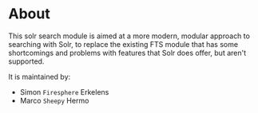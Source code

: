 # About

This solr search module is aimed at a more modern, modular approach to searching with Solr, to replace the existing FTS module that has some shortcomings and problems with features that Solr does offer, but aren't supported.

It is maintained by:
* Simon `Firesphere` Erkelens
* Marco `Sheepy` Hermo